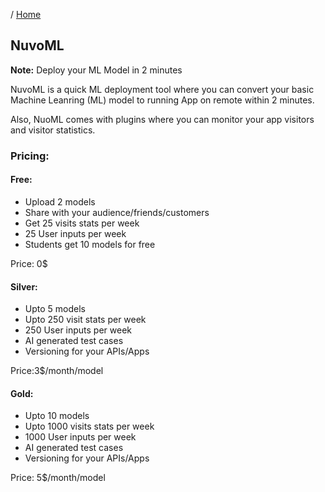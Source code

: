 / [Home](index.md)

## NuvoML

**Note:** Deploy your ML Model in 2 minutes

NuvoML is a quick ML deployment tool where you can convert your basic Machine Leanring (ML) model to running App on remote within 2 minutes.

Also, NuoML comes with plugins where you can monitor your app visitors and visitor statistics.

### Pricing:

#### Free:
- Upload 2 models
- Share with your audience/friends/customers
- Get 25 visits stats per week
- 25 User inputs per week
- Students get 10 models for free

Price: 0$

#### Silver:
- Upto 5 models
- Upto 250 visit stats per week
- 250 User inputs per week
- AI generated test cases
- Versioning for your APIs/Apps

Price:3$/month/model

#### Gold:
- Upto 10 models
- Upto 1000 visits stats per week
- 1000 User inputs per week
- AI generated test cases
- Versioning for your APIs/Apps

Price: 5$/month/model